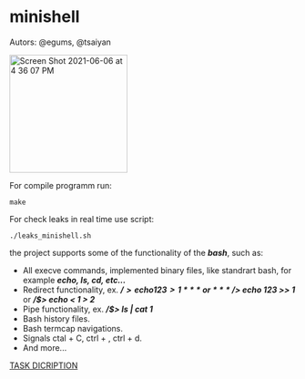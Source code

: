 # minishell
Autors: @egums, @tsaiyan

<img width="207" alt="Screen Shot 2021-06-06 at 4 36 07 PM" src="https://user-images.githubusercontent.com/69805852/120926534-fc70e680-c6e5-11eb-9345-c94a7aa609f7.png">

For compile programm run:
```shell
make
```

For check leaks in real time use script:
```shell
./leaks_minishell.sh
```

the project supports some of the functionality of the ***bash***, such as:
  - All execve commands, implemented binary files, like standrart bash, for example ***echo, ls, cd, etc...***
  - Redirect functionality, ex. ***/$> echo 123 > 1*** or ***/$> echo 123 >> 1*** or ***/$> echo < 1 > 2***
  - Pipe functionality, ex. ***/$> ls | cat 1***
  - Bash history files.
  - Bash termcap navigations.
  - Signals ctal + C, ctrl + \, ctrl + d.
  - And more...



[TASK DICRIPTION](https://github.com/Rukopet/subjects/blob/main/en.subject_minishell.pdf)
